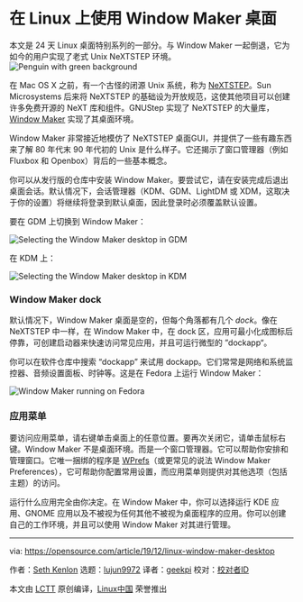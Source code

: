 [#]: collector: (lujun9972)
[#]: translator: (geekpi)
[#]: reviewer: ( )
[#]: publisher: ( )
[#]: url: ( )
[#]: subject: (Use the Window Maker desktop on Linux)
[#]: via: (https://opensource.com/article/19/12/linux-window-maker-desktop)
[#]: author: (Seth Kenlon https://opensource.com/users/seth)

在 Linux 上使用 Window Maker 桌面
======
本文是 24 天 Linux 桌面特别系列的一部分。与 Window Maker 一起倒退，它为如今的用户实现了老式 Unix NeXTSTEP 环境。
![Penguin with green background][1]

在 Mac OS X 之前，有一个古怪的闭源 Unix 系统，称为 [NeXTSTEP][2]。Sun Microsystems 后来将 NeXTSTEP 的基础设为开放规范，这使其他项目可以创建许多免费开源的 NeXT 库和组件。GNUStep 实现了 NeXTSTEP 的大量库，[Window Maker][3] 实现了其桌面环境。

Window Maker 非常接近地模仿了 NeXTSTEP 桌面GUI，并提供了一些有趣东西来了解 80 年代末 90 年代初的 Unix 是什么样子。它还揭示了窗口管理器（例如 Fluxbox 和 Openbox）背后的一些基本概念。

你可以从发行版的仓库中安装 Window Maker。要尝试它，请在安装完成后退出桌面会话。默认情况下，会话管理器（KDM、GDM、LightDM 或 XDM，这取决于你的设置）将继续将登录到默认桌面，因此登录时必须覆盖默认设置。

要在 GDM 上切换到 Window Maker：

![Selecting the Window Maker desktop in GDM][4]

在 KDM 上：

![Selecting the Window Maker desktop in KDM][5]

### Window Maker dock

默认情况下，Window Maker 桌面是空的，但每个角落都有几个 _dock_。像在 NeXTSTEP 中一样，在 Window Maker 中，在 dock 区，应用可最小化成图标后停靠，可创建启动器来快速访问常见应用，并且可运行微型的 ”dockapp“。

你可以在软件仓库中搜索 “dockapp” 来试用 dockapp。它们常常是网络和系统监控器、音频设置面板、时钟等。这是在 Fedora 上运行 Window Maker：


![Window Maker running on Fedora][6]

### 应用菜单

要访问应用菜单，请右键单击桌面上的任意位置。要再次关闭它，请单击鼠标右键。Window Maker 不是桌面环境。而是一个窗口管理器。它可以帮助你安排和管理窗口。它唯一捆绑的程序是 [WPrefs][7]（或更常见的说法 Window Maker Preferences），它可帮助你配置常用设置，而应用菜单则提供对其他选项（包括主题）的访问。

运行什么应用完全由你决定。在 Window Maker 中，你可以选择运行 KDE 应用、GNOME 应用以及不被视为任何其他不被视为桌面程序的应用。你可以创建自己的工作环境，并且可以使用 Window Maker 对其进行管理。

--------------------------------------------------------------------------------

via: https://opensource.com/article/19/12/linux-window-maker-desktop

作者：[Seth Kenlon][a]
选题：[lujun9972][b]
译者：[geekpi](https://github.com/geekpi)
校对：[校对者ID](https://github.com/校对者ID)

本文由 [LCTT](https://github.com/LCTT/TranslateProject) 原创编译，[Linux中国](https://linux.cn/) 荣誉推出

[a]: https://opensource.com/users/seth
[b]: https://github.com/lujun9972
[1]: https://opensource.com/sites/default/files/styles/image-full-size/public/lead-images/linux_penguin_green.png?itok=ENdVzW22 (Penguin with green background)
[2]: https://en.wikipedia.org/wiki/NeXTSTEP
[3]: https://www.windowmaker.org/
[4]: https://opensource.com/sites/default/files/uploads/advent-windowmaker-gdm.jpg (Selecting the Window Maker desktop in GDM)
[5]: https://opensource.com/sites/default/files/uploads/advent-windowmaker-kdm.jpg (Selecting the Window Maker desktop in KDM)
[6]: https://opensource.com/sites/default/files/uploads/advent-windowmaker.jpg (Window Maker running on Fedora)
[7]: http://www.windowmaker.org/docs/guidedtour/prefs.html
